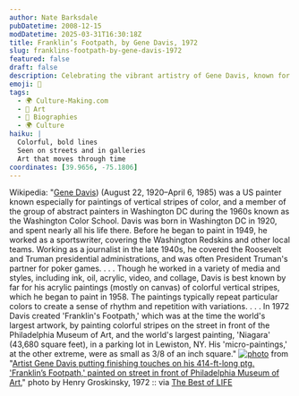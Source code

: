 ```yaml
---
author: Nate Barksdale
pubDatetime: 2008-12-15
modDatetime: 2025-03-31T16:30:18Z
title: Franklin’s Footpath, by Gene Davis, 1972
slug: franklins-footpath-by-gene-davis-1972
featured: false
draft: false
description: Celebrating the vibrant artistry of Gene Davis, known for his iconic striped color paintings.
emoji: 🎨
tags:
  - 🌍 Culture-Making.com
  - 🎨 Art
  - 📖 Biographies
  - 🌍 Culture
haiku: |
  Colorful, bold lines  
  Seen on streets and in galleries  
  Art that moves through time
coordinates: [39.9656, -75.1806]
---
```


Wikipedia: "[Gene Davis](https://www.google.com/search?q=%22Gene%20Davis%22%20en.wikipedia.org)) (August 22, 1920–April 6, 1985) was a US painter known especially for paintings of vertical stripes of color, and a member of the group of abstract painters in Washington DC during the 1960s known as the Washington Color School. Davis was born in Washington DC in 1920, and spent nearly all his life there. Before he began to paint in 1949, he worked as a sportswriter, covering the Washington Redskins and other local teams. Working as a journalist in the late 1940s, he covered the Roosevelt and Truman presidential administrations, and was often President Truman's partner for poker games. . . . Though he worked in a variety of media and styles, including ink, oil, acrylic, video, and collage, Davis is best known by far for his acrylic paintings (mostly on canvas) of colorful vertical stripes, which he began to paint in 1958. The paintings typically repeat particular colors to create a sense of rhythm and repetition with variations. . . . In 1972 Davis created 'Franklin's Footpath,' which was at the time the world's largest artwork, by painting colorful stripes on the street in front of the Philadelphia Museum of Art, and the world's largest painting, 'Niagara' (43,680 square feet), in a parking lot in Lewiston, NY. His 'micro-paintings,' at the other extreme, were as small as 3/8 of an inch square." [![photo](http://culture-making.com/media/philly.jpg)](http://bestoflife.tumblr.com/post/64828218/art-street-ptg-philadelphia-artist-gene-davis)
from "[Artist Gene Davis putting finishing touches on his 414-ft-long ptg. 'Franklin’s Footpath,' painted on street in front of Philadelphia Museum of Art](http://bestoflife.tumblr.com/post/64828218/art-street-ptg-philadelphia-artist-gene-davis)," photo by Henry Groskinsky, 1972 :: via [The Best of LIFE](http://bestoflife.tumblr.com/post/64828218/art-street-ptg-philadelphia-artist-gene-davis)
